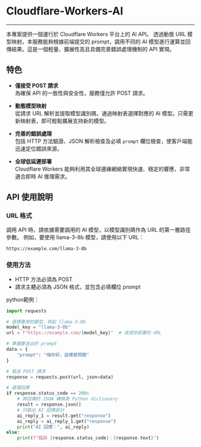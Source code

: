 # Cloudflare-Workers-AI
---
本專案提供一個運行於 Cloudflare Workers 平台上的 AI API。
透過動態 URL 模型映射，本服務能夠根據前端提交的 prompt，調用不同的 AI 模型進行運算並回傳結果。這是一個輕量、擴展性高且具備完善錯誤處理機制的 API 實現。

## 特色

- **僅接受 POST 請求**  
  為確保 API 的一致性與安全性，服務僅允許 POST 請求。
  
- **動態模型映射**  
  從請求 URL 解析並提取模型識別碼，通過映射表選擇對應的 AI 模型。只需更新映射表，即可輕鬆擴展支持新的模型。

- **完善的錯誤處理**  
  包括 HTTP 方法驗證、JSON 解析檢查及必填 `prompt` 欄位檢查，使客戶端能迅速定位錯誤來源。

- **全球低延遲部署**  
  Cloudflare Workers 能夠利用其全球邊緣網絡實現快速、穩定的響應，非常適合即時 AI 推理需求。

## API 使用說明
### URL 格式
調用 API 時，請依據需要調用的 AI 模型，以模型識別碼作為 URL 的第一層路徑參數。
例如，要使用 llama-3-8b 模型，請使用以下 URL：
```
https://example.com/llama-3-8b
```

### 使用方法
- HTTP 方法必須為 POST
- 請求主體必須為 JSON 格式，並包含必填欄位 prompt

python範例：
```python
import requests

# 選擇要用的模型，例如 llama-3-8b
model_key = "llama-3-8b"
url = f"https://example.com/{model_key}"  # 改成你部署的 URL

# 準備要送出的 prompt
data = {
    "prompt": "嗨你好，這裡是問題"
}

# 發送 POST 請求
response = requests.post(url, json=data)

# 處理回應
if response.status_code == 200:
    # 將回傳的 JSON 轉換為 Python dictionary
    result = response.json()
    # 只取出 AI 回應部分
    ai_reply_1 = result.get("response")
    ai_reply = ai_reply_1.get("response")
    print("AI 回應：", ai_reply)
else:
    print(f"錯誤 {response.status_code}：{response.text}")
```
